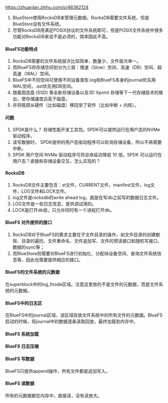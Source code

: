 https://zhuanlan.zhihu.com/p/46362124

1. BlueStore使用RocksDB来管理元数据。RocksDB需要文件系统，但是BlueStore没有文件系统。
1. 尽管RocksDB用满足POSIX协议的文件系统即可，但是POSIX文件系统中很多功能对RocksDB来说不是必须的，效率因此不高。

#### BlueFS功能特点
1. RocksDB需要的文件系统层次比较简单，数量少，文件层次单一。
1. 而BlueFS将存储空间划分为三层：慢速（Slow）空间、高速（DB）空间、超高速（WAL）空间。
1. BlueFS中不同空间可使用不同设备类型.log和BlueFS本身的journal优先用WAL空间，.sst优先用DB空间。
1. 随着固态盘 (SSD) 等全新存储设备以及3D Xpoint 存储等下一代存储技术的推出，使存储速度远高于磁盘。
1. 并将瓶颈从硬件（比如磁盘）移回至了软件（比如中断 + 内核）。

#### 问题
1. SPDK是什么？ 存储性能开发工具包。SPDK可以提供运行在用户态的NVMe 驱动程序。
1. 读写数据时， SPDK提供的用户态驱动程序可以轮询存储设备，所以不再需要中断。
1. SPDK 用户空间 NVMe 驱动程序可将总体延迟降低 10 倍。SPDK 可以运行在用户态？直接和存储设备交互，怎么实现的？

#### RocksDB

1. RocksDB文件主要包含：st文件，CURRENT文件，manifest文件，log文件，LOG文件和LOCK文件。
1. log文件是rocksdb的write ahead log，就是在写db之前写的数据日志文件。
1. LOG文件是一些日志信息，是供调试用的。
1. LOCK是打开db锁，只允许同时有一个进程打开db。

#### BlueFS 对外提供的接口

1. RocksDB对于BlueFS的需求主要在于文件目录的操作，如文件目录的创建删除、目录的遍历、文件重命名、文件追加写、文件的预读接口和随机写接口、数据的sync等；
1. 而BlueStore则需要对BlueFS进行初始化、分配块设备空间、查询文件系统信息等，因此也需要提供相应的接口。

#### BlueFS的文件系统的元数据

 在superblock中的log_fnode区域。注意这里放的不是文件的元数据，而是文件系统的元数据。
 
#### BlueFS中的日志区

在BlueFS中的journal区域，该区域存放文件系统中的所有文件的元数据。BlueFS启动的时候，将journal中的数据逐条读取回放，最终加载到内存中。

#### BlueFS 系统加载
#### BlueFS 日志压缩
#### BlueFS 写数据
BlueFS只提供append操作，所有文件都是追加写入。
#### BlueFS 读数据
所有的元数据都在内存中，直接读，没有读放大。

